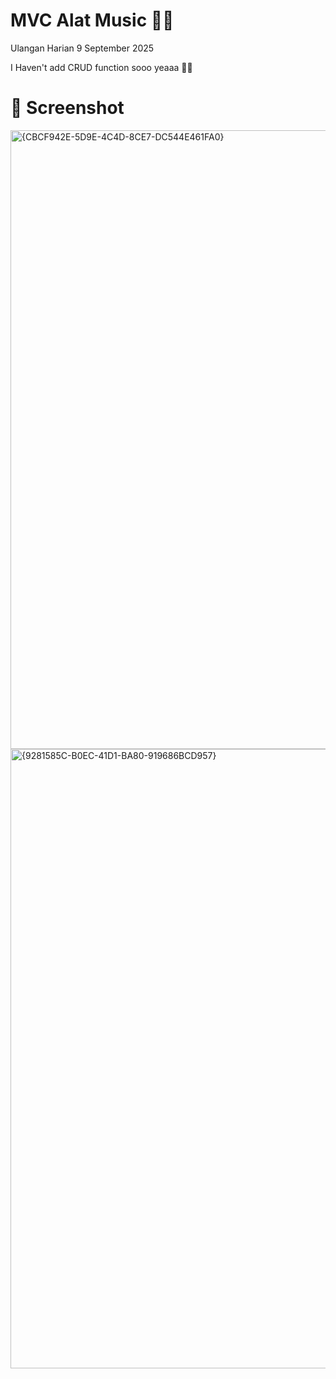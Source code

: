 # MVC Alat Music 🎹🎵

Ulangan Harian 9 September 2025

I Haven't add CRUD function sooo yeaaa 🤭🤭

# 📸 Screenshot

<img width="1920" height="990" alt="{CBCF942E-5D9E-4C4D-8CE7-DC544E461FA0}" src="https://github.com/user-attachments/assets/d71bf66c-ed50-445c-b8df-b61b154f88fe" />
<img width="1920" height="991" alt="{9281585C-B0EC-41D1-BA80-919686BCD957}" src="https://github.com/user-attachments/assets/d6808925-766b-4367-a249-23766319d2be" />

